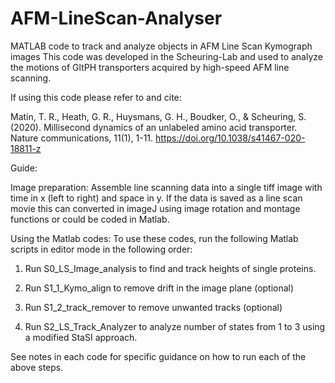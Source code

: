 # AFM-LineScan-Analyser
MATLAB code to track and analyze objects in AFM Line Scan Kymograph images
This code was developed in the Scheuring-Lab and used to analyze the motions of GltPH transporters acquired by high-speed AFM line scanning. 

If using this code please refer to and cite:

Matin, T. R., Heath, G. R., Huysmans, G. H., Boudker, O., & Scheuring, S. (2020). Millisecond dynamics of an unlabeled amino acid transporter. Nature communications, 11(1), 1-11.  https://doi.org/10.1038/s41467-020-18811-z 
 
Guide:

Image preparation:
Assemble line scanning data into a single tiff image with time in x (left to right) and space in y. If the data is saved as a line scan movie this can converted in imageJ using image rotation and montage functions or could be coded in Matlab. 

Using the Matlab codes:
To use these codes, run the following Matlab scripts in editor mode in the following order:
1.	Run S0_LS_Image_analysis to find and track heights of single proteins.

2.	Run S1_1_Kymo_align to remove drift in the image plane (optional)

3.	Run S1_2_track_remover to remove unwanted tracks (optional)

4.	Run S2_LS_Track_Analyzer to analyze number of states from 1 to 3 using a modified StaSI approach.

See notes in each code for specific guidance on how to run each of the above steps. 
